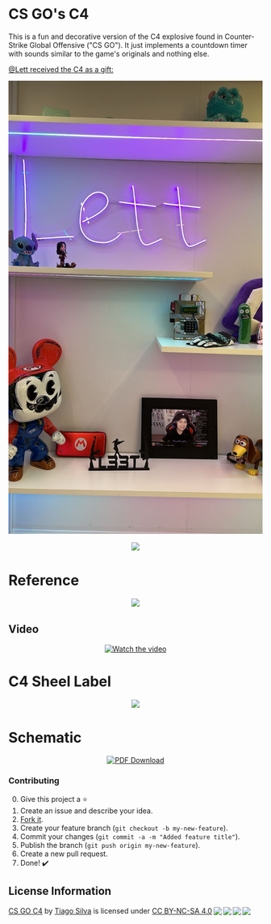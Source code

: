 # CS GO's C4
This is a fun and decorative version of the C4 explosive found in Counter-Strike Global Offensive ("CS GO"). It just implements a countdown timer with sounds similar to the game's originals and nothing else.

[@Lett received the C4 as a gift:](https://twitter.com/import_tiago/status/1644423023087304705)

<p align="center"><img src="https://github.com/import-tiago/CS-GO-s-C4/blob/main/Assets/lett.jpg" ></p>

<p align="center"><img src="https://github.com/import-tiago/CS-GO-s-C4/blob/main/Assets/IMG_5074.png" ></p>

# Reference
<p align="center"><img src="https://github.com/import-tiago/CS-GO-s-C4/blob/main/Assets/C4_reference.png" ></p>

## Video
<p align="center"><a href="https://www.youtube.com/watch?v=a4UV_Q8pRXs"><img src="https://github.com/import-tiago/CS-GO-s-C4/blob/main/Assets/video_preview_gif.gif" width="80%" height="50%" title="Watch the video" alt="Watch the video"></a></p>

# C4 Sheel Label
<p align="center"><img src="https://github.com/import-tiago/CS-GO-s-C4/blob/main/Assets/c4_sheel_label_preview.png" ></p>

# Schematic
<p align="center"><a href="https://github.com/import-tiago/CS-GO-s-C4/blob/main/Hardware/0.%20Project/CS%20GO's%20C4.pdf"><img src="https://github.com/import-tiago/CS-GO-s-C4/blob/main/Assets/schematic_preview.png"  title="Schematic Preview" alt="PDF Download"></a></p>

### Contributing
0. Give this project a :star:
1. Create an issue and describe your idea.
2. [Fork it](https://github.com/import-tiago/CS-GO-s-C4/fork).
3. Create your feature branch (`git checkout -b my-new-feature`).
4. Commit your changes (`git commit -a -m "Added feature title"`).
5. Publish the branch (`git push origin my-new-feature`).
6. Create a new pull request.
7. Done! :heavy_check_mark:

## License Information
<p xmlns:cc="http://creativecommons.org/ns#" xmlns:dct="http://purl.org/dc/terms/"><a property="dct:title" rel="cc:attributionURL" href="https://github.com/import-tiago/CS-GO-s-C4">CS GO C4</a> by <a rel="cc:attributionURL dct:creator" property="cc:attributionName" href="https://twitter.com/import_tiago">Tiago Silva</a> is licensed under <a href="http://creativecommons.org/licenses/by-nc-sa/4.0/?ref=chooser-v1" target="_blank" rel="license noopener noreferrer" style="display:inline-block;">CC BY-NC-SA 4.0<img style="height:22px!important;margin-left:3px;vertical-align:text-bottom;" src="https://mirrors.creativecommons.org/presskit/icons/cc.svg?ref=chooser-v1"><img style="height:22px!important;margin-left:3px;vertical-align:text-bottom;" src="https://mirrors.creativecommons.org/presskit/icons/by.svg?ref=chooser-v1"><img style="height:22px!important;margin-left:3px;vertical-align:text-bottom;" src="https://mirrors.creativecommons.org/presskit/icons/nc.svg?ref=chooser-v1"><img style="height:22px!important;margin-left:3px;vertical-align:text-bottom;" src="https://mirrors.creativecommons.org/presskit/icons/sa.svg?ref=chooser-v1"></a></p>
